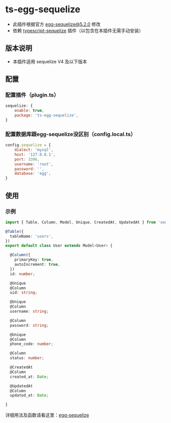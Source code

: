 # ts-egg-sequelize
+ 此插件根据官方 egg-sequelize@5.2.0 修改
+ 依赖 [typescript-sequelize](https://www.npmjs.com/package/sequelize-typescript) 插件（以包含在本插件无需手动安装）

## 版本说明
+ 本插件适用 sequelize V4 及以下版本

## 配置

### 配置插件（plugin.ts）
```js
sequelize: {
    enable: true,
    package: 'ts-egg-sequelize',
}
```

### 配置数据库跟egg-sequelize没区别（config.local.ts）
```js
config.sequelize = {
    dialect: 'mysql',
    host: '127.0.0.1',
    port: 3306,
    username: 'root',
    password: '',
    database: 'egg',
}
```

## 使用

### 示例
```ts
import { Table, Column, Model, Unique, CreatedAt, UpdatedAt } from 'sequelize-typescript';

@Table({
  tableName: 'users',
})
export default class User extends Model<User> {

  @Column({
    primaryKey: true,
    autoIncrement: true,
  })
  id: number;

  @Unique
  @Column
  uid: string;

  @Unique
  @Column
  username: string;

  @Column
  password: string;

  @Unique
  @Column
  phone_code: number;

  @Column
  status: number;

  @CreatedAt
  @Column
  created_at: Date;

  @UpdatedAt
  @Column
  updated_at: Date;

}
```

详细用法及函数请看这里：[egg-sequelize](https://www.npmjs.com/package/sequelize-typescript)